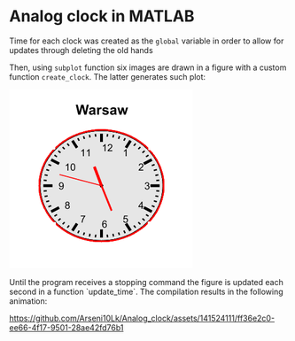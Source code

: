 # Analog clock in MATLAB

Time for each clock was created as the `global` variable in order to allow for updates through deleting the old hands

Then, using `subplot` function six images are drawn in a figure with a custom function `create_clock`. The latter generates such plot:
<p>
  <img src = "./Example.png" alt = "Clock picture">
</p>
Until the program receives a stopping command the figure is updated each second in a function `update_time`.
The compilation results in the following animation:

https://github.com/Arseni10Lk/Analog_clock/assets/141524111/ff36e2c0-ee66-4f17-9501-28ae42fd76b1


